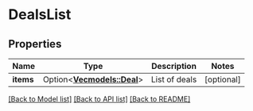 # DealsList

## Properties

Name | Type | Description | Notes
------------ | ------------- | ------------- | -------------
**items** | Option<[**Vec<models::Deal>**](Deal.md)> | List of deals | [optional]

[[Back to Model list]](../README.md#documentation-for-models) [[Back to API list]](../README.md#documentation-for-api-endpoints) [[Back to README]](../README.md)


